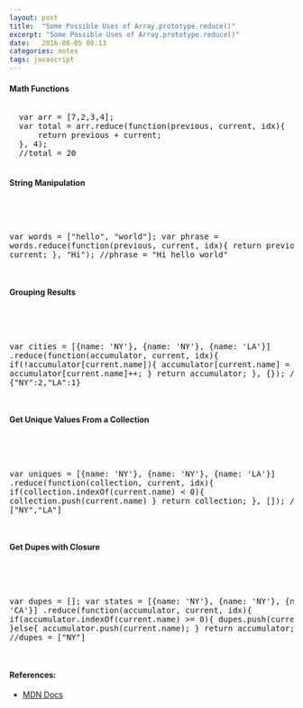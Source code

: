 ```yaml
---
layout: post
title:  "Some Possible Uses of Array.prototype.reduce()"
excerpt: "Some Possible Uses of Array.prototype.reduce()"
date:   2016-08-05 08:13
categories: notes
tags: javascript
---
```


#### Math Functions <br />
<pre>

  var arr = [7,2,3,4];
  var total = arr.reduce(function(previous, current, idx){
      return previous + current;
  }, 4); 
  //total = 20
  
</pre>

#### String Manipulation
<br />
<pre>

  var words = ["hello", "world"];
  var phrase = words.reduce(function(previous, current, idx){
      return previous + ' ' + current;
  }, "Hi"); 
  //phrase = "Hi hello world"
  
</pre>

#### Grouping Results
<br />
<pre>

  var cities = [{name: 'NY'}, {name: 'NY'}, {name: 'LA'}]
      .reduce(function(accumulator, current, idx){
          if(!accumulator[current.name]){
              accumulator[current.name] = 1;
          }else{
              accumulator[current.name]++; 
          }
          return accumulator;
      }, {});
  //cities = {"NY":2,"LA":1}
  
</pre>

#### Get Unique Values From a Collection
<br />
<pre>

  var uniques = [{name: 'NY'}, {name: 'NY'}, {name: 'LA'}]
      .reduce(function(collection, current, idx){
          if(collection.indexOf(current.name) < 0){
              collection.push(current.name)
          }
          return collection;
      }, []);
  //uniques = ["NY","LA"]
  
</pre>

#### Get Dupes with Closure
<br />
<pre>

  var dupes = [];
  var states = [{name: 'NY'}, {name: 'NY'}, {name: 'CA'}]
      .reduce(function(accumulator, current, idx){
          if(accumulator.indexOf(current.name) >= 0){
             dupes.push(current.name); 
          }else{
              accumulator.push(current.name);
          }
          return accumulator;
      }, []);
  //dupes = ["NY"]
  
</pre>
  
<aside>
  <h4>References:</h4>
  <ul>
    <li>
      <a href="https://developer.mozilla.org/en-US/docs/Web/JavaScript/Reference/Global_Objects/Array/Reduce" target="_blank">
        MDN Docs
      </a>
    </li>
  </ul>
</aside>
